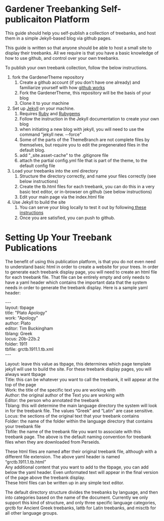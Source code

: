 <h1>Gardener Treebanking Self-publicaiton Platform</h1>



This guide should help you self-publish a collection of treebanks, and host them in a simple Jekyll-based blog via github pages. 

This guide is written so that anyone should be able to host a small site to display their treebanks. All we require is that you have a basic knowledge of how to use github, and control over your own treebanks.

To publish your own treebank collection, follow the below instructions. 


<ol>
 	<li>fork the GardenerTheme repository
<ol>
 	<li>Create a github account (if you don’t have one already) and familiarize yourself with how <a href="http://rogerdudler.github.io/git-guide/">github works</a></li>
 	<li>Fork the GardenerTheme, this repository will be the basis of your blog</li>
 	<li>Clone it to your machine</li>
</ol>
</li>
 	<li>Set up <a href="https://jekyllrb.com/docs/quickstart/">Jekyll</a> on your machine. 
<ol>
 	<li>Requires <a href="https://www.ruby-lang.org/">Ruby</a> and <a href="https://rubygems.org/">Rubygems</a></li>
 	<li>Follow the instruction in the Jekyll documentation to create your own blog</li>
	<li> when initiating a new blog with jekyll, you will need to use the command "jekyll new. --force"</li>

  <li>Some of the parts of the ThemeBranch are not complete files by themselves, but require you to edit the pregenerated files in the default blog.</li>
	<li>add "_site.asset-cache" to the .gitignore file</li>
	<li> attach the partial config.yml file that is part of the theme, to the default config file</li>
</ol>
</li>
 	<li>Load your treebanks into the xml directory
<ol>
 	<li>Structure the directory correctly, and name your files correctly (see below instructions)</li>
 	<li>Create the tb.html files for each treebank, you can do this in a very basic text editor, or in-browser on github (see below instructions)</li>
 	<li>Edit your main page via the index.html file</li>
</ol>
</li>
 	<li>Use Jekyll to build the site
<ol>
 	<li>You can serve your blog locally to test it out by following<a href="https://jekyllrb.com/docs/usage/"> these instructions</a></li>
 	<li>Once you are satisfied, you can push to github. </li>
</ol>
</li>
</ol>


<h1>Setting Up Your Treebank Publications</h1>

<p>The benefit of using this publication platform, is that you do not even need to understand basic html in order to create a website for your trees. In order to generate each treebank display page, you will need to create an html file for each treebank file. That file can be entirely empty and only needs to have a yaml header which contains the important data that the system needs in order to generate the treebank display. 
Here is a sample yaml header:</p> 

<p style="text-align: left;">---<br>
layout: tbpage<br>
title: "Plato Apology"<br>
work: "Apology"<br>
author: Plato<br>
editor: Tim Buckingham<br>
tblang: Greek<br>
locus: 20b-22b.2<br>
folder: 1911<br>
tbfile: grctb.1911.1.tb.xml<br>
---</p>

<p>
Layout: leave this value as tbpage, this determines which page template jekyll will use to build the site. For these treebank display pages, you will always want tbpage <br>
Title: this can be whatever you want to call the treebank, it will appear at the top of the page<br>
Work: the title of the specific text you are working with<br>
Author: the original author of the Text you are working with<br>
Editor: the person who annotated the treebank<br>
Tblang: this will determine the main language directory the system will look in for the treebank file. The values “Greek” and “Latin” are case sensitive. <br>
Locus: the sections of the original text that your treebank contains<br>
Folder: the name of the folder within the language directory that contains your treebank file <br>
Tbfile: the name of the treebank file you want to associate with this treebank page. The above is the default naming convention for treebank files when they are downloaded from Perseids. <br>
</p>
<p>
These html files are named after their original treebank file, although with a different file extension. The above yaml header is named “grctb.1911.1.tb.html” <br>
Any additional content that you want to add to the tbpage, you can add below the yaml header. Even unformated text will appear in the final version of the page above the treebank display. <br>
These html files can be written up in any simple text editor. <br>
</p>
<p>
The default directory structure divides the treebanks by language, and then into categories based on the name of the document. 
Currently we only support this kind of structure, and only three specific language categories, grctb for Ancient Greek treebanks, lattb for Latin treebanks, and misctb for all other language groups. 
</p>

